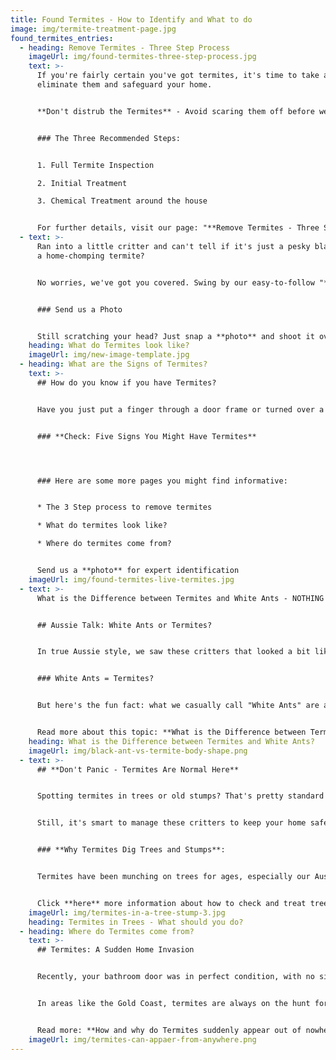 ```yaml
---
title: Found Termites - How to Identify and What to do
image: img/termite-treatment-page.jpg
found_termites_entries:
  - heading: Remove Termites - Three Step Process
    imageUrl: img/found-termites-three-step-process.jpg
    text: >-
      If you're fairly certain you've got termites, it's time to take action to
      eliminate them and safeguard your home.


      **Don't distrub the Termites** - Avoid scaring them off before we can fully assess the situation. Put down that spray can!


      ### The Three Recommended Steps:


      1. Full Termite Inspection

      2. Initial Treatment

      3. Chemical Treatment around the house


      For further details, visit our page: "**Remove Termites - Three Step Process**".
  - text: >-
      Ran into a little critter and can't tell if it's just a pesky black ant or
      a home-chomping termite?


      No worries, we've got you covered. Swing by our easy-to-follow "**What Do Termites Look Like**" page for some handy tips.


      ### Send us a Photo


      Still scratching your head? Just snap a **photo** and shoot it over to us. Our savvy technicians will have a look and get back to you with an answer in no time.
    heading: What do Termites look like?
    imageUrl: img/new-image-template.jpg
  - heading: What are the Signs of Termites?
    text: >-
      ## How do you know if you have Termites?


      Have you just put a finger through a door frame or turned over a piece of timber in the garden and think you have found Termites? 


      ### **Check: Five Signs You Might Have Termites**




      ### Here are some more pages you might find informative:


      * The 3 Step process to remove termites

      * What do termites look like?

      * Where do termites come from?


      Send us a **photo** for expert identification
    imageUrl: img/found-termites-live-termites.jpg
  - text: >-
      What is the Difference between Termites and White Ants - NOTHING!


      ## Aussie Talk: White Ants or Termites?


      In true Aussie style, we saw these critters that looked a bit like ants and called them "White Ants." Makes sense, right?


      ### White Ants = Termites?


      But here's the fun fact: what we casually call "White Ants" are actually termites. They're not even close to being real ants, despite looking similar with their six legs and antennae. They live in groups, sure, but that's about all they share. When it comes to body shape and how they behave, they're totally different beasts!


      Read more about this topic: **What is the Difference between Termites and White Ants?**
    heading: What is the Difference between Termites and White Ants?
    imageUrl: img/black-ant-vs-termite-body-shape.png
  - text: >-
      ## **Don't Panic - Termites Are Normal Here**


      Spotting termites in trees or old stumps? That's pretty standard on the Gold Coast. It might seem worrying, but it's all part of nature's flow.


      Still, it's smart to manage these critters to keep your home safe.


      ### **Why Termites Dig Trees and Stumps**:


      Termites have been munching on trees for ages, especially our Aussie eucalypts. They love the tree's heartwood – it's like their own skyscraper buffet. They get all the food and home they need. But at some stage, they will forage to your home.


      Click **here** more information about how to check and treat trees & stumps for termites
    imageUrl: img/termites-in-a-tree-stump-3.jpg
    heading: Termites in Trees - What should you do?
  - heading: Where do Termites come from?
    text: >-
      ## Termites: A Sudden Home Invasion


      Recently, your bathroom door was in perfect condition, with no signs of damage. However, now you find the timber deteriorating, crumbling, and flaking.


      In areas like the Gold Coast, termites are always on the hunt for cellulose materials to consume and bring back to their colony. Without proper protection, your home can quickly become a target for these voracious pests.


      Read more: **How and why do Termites suddenly appear out of nowhere**
    imageUrl: img/termites-can-appaer-from-anywhere.png
---
```

